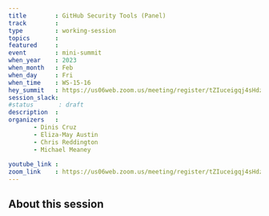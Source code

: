 ```yaml
---
title        : GitHub Security Tools (Panel) 
track        :
type         : working-session
topics       :
featured     :
event        : mini-summit
when_year    : 2023
when_month   : Feb
when_day     : Fri
when_time    : WS-15-16
hey_summit   : https://us06web.zoom.us/meeting/register/tZIuceigqj4sHdzP_YVNyxMZFTCSUttvBoTj
session_slack:
#status       : draft
description  :
organizers   :
       - Dinis Cruz
       - Eliza-May Austin
       - Chris Reddington
       - Michael Meaney
       
youtube_link :
zoom_link    : https://us06web.zoom.us/meeting/register/tZIuceigqj4sHdzP_YVNyxMZFTCSUttvBoTj
---
```


## About this session
